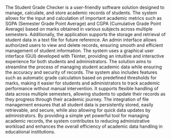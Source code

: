 The Student Grade Checker is a user-friendly software solution designed to manage, calculate,
and store academic records of students. The system allows for the input and calculation of
important academic metrics such as SGPA (Semester Grade Point Average) and CGPA
(Cumulative Grade Point Average) based on marks obtained in various subjects across multiple
semesters. Additionally, the application supports the storage and retrieval of student data in a
text file for future reference. An admin interface allows authorized users to view and delete
records, ensuring smooth and efficient management of student information. The system uses a
graphical user interface (GUI) developed with Tkinter, providing an intuitive and interactive
experience for both students and administrators. The solution aims to streamline the process of
managing student academic data while ensuring the accuracy and security of records.
The system also includes features such as automatic grade calculation based on predefined
thresholds for marks, making it easier for students and administrators to track academic
performance without manual intervention. It supports flexible handling of data across multiple
semesters, allowing students to update their records as they progress through their academic
journey. The integration of file management ensures that all student data is persistently stored,
easily retrievable, and secure, while also allowing for quick data updates by administrators. By
providing a simple yet powerful tool for managing academic records, the system contributes to
reducing administrative workload and enhances the overall efficiency of academic data
handling in educational institutions.
